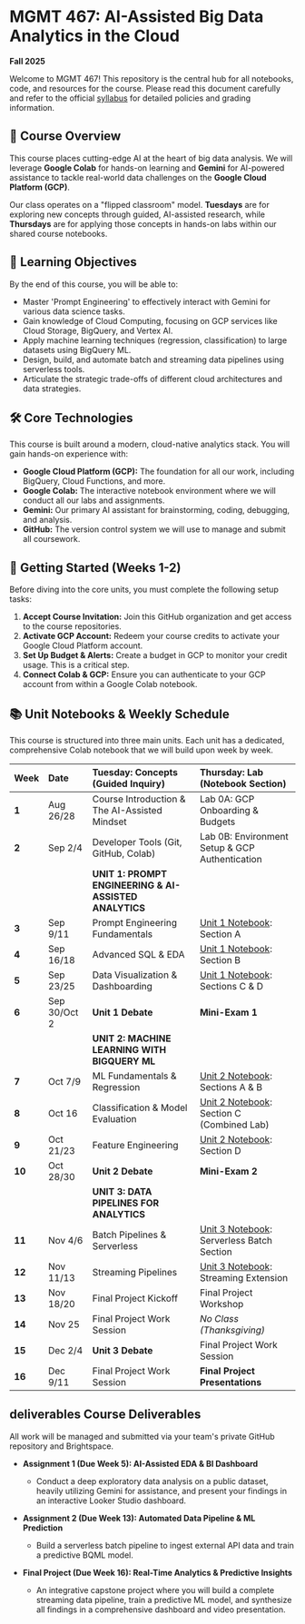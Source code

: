 # MGMT 467: AI-Assisted Big Data Analytics in the Cloud

**Fall 2025**

Welcome to MGMT 467\! This repository is the central hub for all notebooks, code, and resources for the course. Please read this document carefully and refer to the official [syllabus](https://www.google.com/search?q=link_to_your_syllabus.pdf) for detailed policies and grading information.

## 🚀 Course Overview

This course places cutting-edge AI at the heart of big data analysis. We will leverage **Google Colab** for hands-on learning and **Gemini** for AI-powered assistance to tackle real-world data challenges on the **Google Cloud Platform (GCP)**.

Our class operates on a "flipped classroom" model. **Tuesdays** are for exploring new concepts through guided, AI-assisted research, while **Thursdays** are for applying those concepts in hands-on labs within our shared course notebooks.

## 🎯 Learning Objectives

By the end of this course, you will be able to:

  - Master 'Prompt Engineering' to effectively interact with Gemini for various data science tasks.
  - Gain knowledge of Cloud Computing, focusing on GCP services like Cloud Storage, BigQuery, and Vertex AI.
  - Apply machine learning techniques (regression, classification) to large datasets using BigQuery ML.
  - Design, build, and automate batch and streaming data pipelines using serverless tools.
  - Articulate the strategic trade-offs of different cloud architectures and data strategies.

## 🛠️ Core Technologies

This course is built around a modern, cloud-native analytics stack. You will gain hands-on experience with:

  - **Google Cloud Platform (GCP):** The foundation for all our work, including BigQuery, Cloud Functions, and more.
  - **Google Colab:** The interactive notebook environment where we will conduct all our labs and assignments.
  - **Gemini:** Our primary AI assistant for brainstorming, coding, debugging, and analysis.
  - **GitHub:** The version control system we will use to manage and submit all coursework.

## 🏁 Getting Started (Weeks 1-2)

Before diving into the core units, you must complete the following setup tasks:

1.  **Accept Course Invitation:** Join this GitHub organization and get access to the course repositories.
2.  **Activate GCP Account:** Redeem your course credits to activate your Google Cloud Platform account.
3.  **Set Up Budget & Alerts:** Create a budget in GCP to monitor your credit usage. This is a critical step.
4.  **Connect Colab & GCP:** Ensure you can authenticate to your GCP account from within a Google Colab notebook.

## 📚 Unit Notebooks & Weekly Schedule

This course is structured into three main units. Each unit has a dedicated, comprehensive Colab notebook that we will build upon week by week.

| Week | Date      | Tuesday: Concepts (Guided Inquiry)                 | Thursday: Lab (Notebook Section)                                 |
| :--- | :-------- | :------------------------------------------------- | :--------------------------------------------------------------- |
| **1** | Aug 26/28 | Course Introduction & The AI-Assisted Mindset        | Lab 0A: GCP Onboarding & Budgets                                 |
| **2** | Sep 2/4   | Developer Tools (Git, GitHub, Colab)             | Lab 0B: Environment Setup & GCP Authentication                   |
|      |           | **UNIT 1: PROMPT ENGINEERING & AI-ASSISTED ANALYTICS** |                                                                  |
| **3** | Sep 9/11  | Prompt Engineering Fundamentals                  | [Unit 1 Notebook](https://www.google.com/search?q=link/to/Unit1_Notebook.ipynb): Section A       |
| **4** | Sep 16/18 | Advanced SQL & EDA                               | [Unit 1 Notebook](https://www.google.com/search?q=link/to/Unit1_Notebook.ipynb): Section B       |
| **5** | Sep 23/25 | Data Visualization & Dashboarding                  | [Unit 1 Notebook](https://www.google.com/search?q=link/to/Unit1_Notebook.ipynb): Sections C & D  |
| **6** | Sep 30/Oct 2 | **Unit 1 Debate** | **Mini-Exam 1** |
|      |           | **UNIT 2: MACHINE LEARNING WITH BIGQUERY ML** |                                                                  |
| **7** | Oct 7/9   | ML Fundamentals & Regression                     | [Unit 2 Notebook](https://www.google.com/search?q=link/to/Unit2_Notebook.ipynb): Sections A & B  |
| **8** | Oct 16    | Classification & Model Evaluation                | [Unit 2 Notebook](https://www.google.com/search?q=link/to/Unit2_Notebook.ipynb): Section C (Combined Lab) |
| **9** | Oct 21/23 | Feature Engineering                              | [Unit 2 Notebook](https://www.google.com/search?q=link/to/Unit2_Notebook.ipynb): Section D       |
| **10** | Oct 28/30 | **Unit 2 Debate** | **Mini-Exam 2** |
|      |           | **UNIT 3: DATA PIPELINES FOR ANALYTICS** |                                                                  |
| **11** | Nov 4/6   | Batch Pipelines & Serverless                     | [Unit 3 Notebook](https://www.google.com/search?q=link/to/Unit3_Notebook.ipynb): Serverless Batch Section |
| **12** | Nov 11/13 | Streaming Pipelines                              | [Unit 3 Notebook](https://www.google.com/search?q=link/to/Unit3_Notebook.ipynb): Streaming Extension |
| **13** | Nov 18/20 | Final Project Kickoff                            | Final Project Workshop                                           |
| **14** | Nov 25    | Final Project Work Session                       | *No Class (Thanksgiving)* |
| **15** | Dec 2/4   | **Unit 3 Debate** | Final Project Work Session                                       |
| **16** | Dec 9/11  | Final Project Work Session                       | **Final Project Presentations** |

## deliverables Course Deliverables

All work will be managed and submitted via your team's private GitHub repository and Brightspace.

  * **Assignment 1 (Due Week 5): AI-Assisted EDA & BI Dashboard**

      * Conduct a deep exploratory data analysis on a public dataset, heavily utilizing Gemini for assistance, and present your findings in an interactive Looker Studio dashboard.

  * **Assignment 2 (Due Week 13): Automated Data Pipeline & ML Prediction**

      * Build a serverless batch pipeline to ingest external API data and train a predictive BQML model.

  * **Final Project (Due Week 16): Real-Time Analytics & Predictive Insights**

      * An integrative capstone project where you will build a complete streaming data pipeline, train a predictive ML model, and synthesize all findings in a comprehensive dashboard and video presentation.

